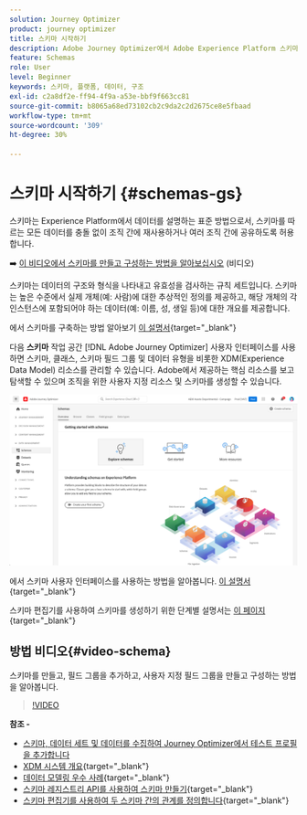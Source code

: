 ```yaml
---
solution: Journey Optimizer
product: journey optimizer
title: 스키마 시작하기
description: Adobe Journey Optimizer에서 Adobe Experience Platform 스키마를 사용하는 방법 알아보기
feature: Schemas
role: User
level: Beginner
keywords: 스키마, 플랫폼, 데이터, 구조
exl-id: c2a8df2e-ff94-4f9a-a53e-bbf9f663cc81
source-git-commit: b8065a68ed73102cb2c9da2c2d2675ce8e5fbaad
workflow-type: tm+mt
source-wordcount: '309'
ht-degree: 30%

---
```


# 스키마 시작하기 {#schemas-gs}

스키마는 Experience Platform에서 데이터를 설명하는 표준 방법으로서, 스키마를 따르는 모든 데이터를 충돌 없이 조직 간에 재사용하거나 여러 조직 간에 공유하도록 허용합니다.

➡️ [이 비디오에서 스키마를 만들고 구성하는 방법을 알아보십시오](#video-schema) (비디오)

스키마는 데이터의 구조와 형식을 나타내고 유효성을 검사하는 규칙 세트입니다. 스키마는 높은 수준에서 실제 개체(예: 사람)에 대한 추상적인 정의를 제공하고, 해당 개체의 각 인스턴스에 포함되어야 하는 데이터(예: 이름, 성, 생일 등)에 대한 개요를 제공합니다.

에서 스키마를 구축하는 방법 알아보기 [이 설명서](https://experienceleague.adobe.com/docs/experience-platform/xdm/schema/composition.html?lang=ko-KR-KR){target="_blank"}

다음 **스키마** 작업 공간 [!DNL Adobe Journey Optimizer] 사용자 인터페이스를 사용하면 스키마, 클래스, 스키마 필드 그룹 및 데이터 유형을 비롯한 XDM(Experience Data Model) 리소스를 관리할 수 있습니다. Adobe에서 제공하는 핵심 리소스를 보고 탐색할 수 있으며 조직을 위한 사용자 지정 리소스 및 스키마를 생성할 수 있습니다.

![](assets/schemas-home.png)

에서 스키마 사용자 인터페이스를 사용하는 방법을 알아봅니다. [이 설명서](https://experienceleague.adobe.com/docs/experience-platform/xdm/ui/overview.html){target="_blank"}

스키마 편집기를 사용하여 스키마를 생성하기 위한 단계별 설명서는 [이 페이지](https://experienceleague.adobe.com/docs/experience-platform/xdm/tutorials/create-schema-ui.html?lang=ko){target="_blank"}


## 방법 비디오{#video-schema}

스키마를 만들고, 필드 그룹을 추가하고, 사용자 지정 필드 그룹을 만들고 구성하는 방법을 알아봅니다.

>[!VIDEO](https://video.tv.adobe.com/v/334461?quality=12)

**참조 -**

* [스키마, 데이터 세트 및 데이터를 수집하여 Journey Optimizer에서 테스트 프로필을 추가합니다](../segment/creating-test-profiles.md)
* [XDM 시스템 개요](https://experienceleague.adobe.com/docs/experience-platform/xdm/home.html?lang=ko-KR){target="_blank"}
* [데이터 모델링 우수 사례](https://experienceleague.adobe.com/docs/experience-platform/xdm/schema/best-practices.html){target="_blank"}
* [스키마 레지스트리 API를 사용하여 스키마 만들기](https://experienceleague.adobe.com/docs/experience-platform/xdm/tutorials/create-schema-api.html){target="_blank"}
* [스키마 편집기를 사용하여 두 스키마 간의 관계를 정의합니다](https://experienceleague.adobe.com/docs/experience-platform/xdm/tutorials/relationship-ui.html){target="_blank"}

